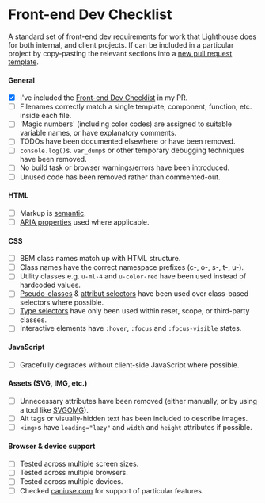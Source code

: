 # Front-end Dev Checklist

A standard set of front-end dev requirements for work that Lighthouse does for both internal, and client projects. If can be included in a particular project by copy-pasting the relevant sections into a [new pull request template](https://docs.github.com/en/communities/using-templates-to-encourage-useful-issues-and-pull-requests/creating-a-pull-request-template-for-your-repository).


#### General
- [x] I've included the [Front-end Dev Checklist](https://github.com/wearelighthouse/front-end-dev-checklist) in my PR.
- [ ] Filenames correctly match a single template, component, function, etc. inside each file.
- [ ] 'Magic numbers' (including color codes) are assigned to suitable variable names, or have explanatory comments.
- [ ] TODOs have been documented elsewhere or have been removed.
- [ ] `console.log()`s. `var_dump`s or other temporary debugging techniques have been removed.
- [ ] No build task or browser warnings/errors have been introduced.
- [ ] Unused code has been removed rather than commented-out.

#### HTML
- [ ] Markup is [semantic](https://htmlreference.io/).
- [ ] [ARIA properties](https://www.w3.org/TR/using-aria) used where applicable.

#### CSS
- [ ] BEM class names match up with HTML structure.
- [ ] Class names have the correct namespace prefixes (c-, o-, s-, t-, u-).
- [ ] Utility classes e.g. `u-ml-4` and `u-color-red` have been used instead of hardcoded values.
- [ ] [Pseudo-classes](https://developer.mozilla.org/en-US/docs/Web/CSS/Pseudo-classes) & [attribut selectors](https://developer.mozilla.org/en-US/docs/Web/CSS/Attribute_selectors) have been used over class-based selectors where possible.
- [ ] [Type selectors](https://developer.mozilla.org/en-US/docs/Web/CSS/Type_selectors) have only been used within reset, scope, or third-party classes.
- [ ] Interactive elements have `:hover`, `:focus` and `:focus-visible` states.

#### JavaScript
- [ ] Gracefully degrades without client-side JavaScript where possible.

#### Assets (SVG, IMG, etc.)
- [ ] Unnecessary attributes have been removed (either manually, or by using a tool like [SVGOMG](https://jakearchibald.github.io/svgomg/)).
- [ ] Alt tags or visually-hidden text has been included to describe images.
- [ ] `<img>`s have `loading="lazy"` and `width` and `height` attributes if possible.

#### Browser & device support
- [ ] Tested across multiple screen sizes.
- [ ] Tested across multiple browsers.
- [ ] Tested across multiple devices.
- [ ] Checked [caniuse.com](https://caniuse.com/) for support of particular features.
